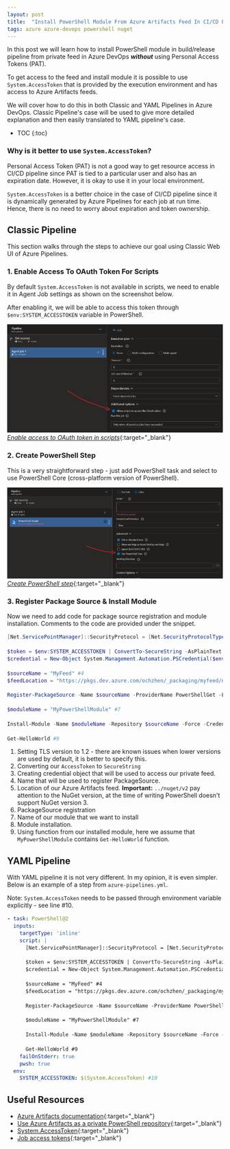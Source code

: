 ```yaml
---
layout: post
title:  "Install PowerShell Module From Azure Artifacts Feed In CI/CD Pipeline"
tags: azure azure-devops powershell nuget
---
```


In this post we will learn how to install PowerShell module in build/release pipeline from private feed in Azure DevOps **_without_** using Personal Access Tokens (PAT). 

To get access to the feed and install module it is possible to use `System.AccessToken` that is provided by the execution environment and has access to Azure Artifacts feeds.

We will cover how to do this in both Classic and YAML Pipelines in Azure DevOps. Classic Pipeline's case will be used to give more detailed explanation and then easily translated to YAML pipeline's case.

* TOC
{:toc}

### Why is it better to use `System.AccessToken`?

Personal Access Token (PAT) is not a good way to get resource access in CI/CD pipeline since PAT is tied to a particular user and also has an expiration date. However, it is okay to use it in your local environment.

`System.AccessToken` is a better choice in the case of CI/CD pipeline since it is dynamically generated by Azure Pipelines for each job at run time. Hence, there is no need to worry about expiration and token ownership.


## Classic Pipeline

This section walks through the steps to achieve our goal using Classic Web UI of Azure Pipelines.

### 1. Enable Access To OAuth Token For Scripts

By default `System.AccessToken` is not available in scripts, we need to enable it in Agent Job settings as shown on the screenshot below.

After enabling it, we will be able to access this token through `$env:SYSTEM_ACCESSTOKEN` variable in PowerShell.

[![Enable access to OAuth token in scripts](/assets/img/install-powershell-module-from-azure-artifacts-feed/enable-oauth-token.png "Enable access to OAuth token in scripts")
_Enable access to OAuth token in scripts_](/assets/img/install-powershell-module-from-azure-artifacts-feed/enable-oauth-token.png){:target="_blank"}

### 2. Create PowerShell Step

This is a very straightforward step - just add PowerShell task and select to use PowerShell Core (cross-platform version of PowerShell).

[![Create PowerShell step](/assets/img/install-powershell-module-from-azure-artifacts-feed/create-powershell-task.png "Create PowerShell step")
_Create PowerShell step_](/assets/img/install-powershell-module-from-azure-artifacts-feed/create-powershell-task.png){:target="_blank"}

### 3. Register Package Source & Install Module

Now we need to add code for package source registration and module installation. Comments to the code are provided under the snippet.

```powershell
[Net.ServicePointManager]::SecurityProtocol = [Net.SecurityProtocolType]::Tls12 #1

$token = $env:SYSTEM_ACCESSTOKEN | ConvertTo-SecureString -AsPlainText -Force #2
$credential = New-Object System.Management.Automation.PSCredential($env:SYSTEM_ACCESSTOKEN, $token) #3

$sourceName = "MyFeed" #4
$feedLocation = "https://pkgs.dev.azure.com/ochzhen/_packaging/myfeed/nuget/v2" #5

Register-PackageSource -Name $sourceName -ProviderName PowerShellGet -Location $feedLocation -Trusted -Credential $credential #6

$moduleName = "MyPowerShellModule" #7

Install-Module -Name $moduleName -Repository $sourceName -Force -Credential $credential #8

Get-HelloWorld #9
```

1. Setting TLS version to 1.2 - there are known issues when lower versions are used by default, it is better to specify this.
2. Converting our `AccessToken` to `SecureString`
3. Creating credential object that will be used to access our private feed.
4. Name that will be used to register PackageSource.
5. Location of our Azure Artifacts feed. **Important:** `../nuget/v2` pay attention to the NuGet version, at the time of writing PowerShell doesn't support NuGet version 3.
6. PackageSource registration
7. Name of our module that we want to install
8. Module installation.
9. Using function from our installed module, here we assume that `MyPowerShellModule` contains `Get-HelloWorld` function.


## YAML Pipeline

With YAML pipeline it is not very different. In my opinion, it is even simpler. Below is an example of a step from `azure-pipelines.yml`.

Note: `System.AccessToken` needs to be passed through environment variable explicitly - see line #10.

```yaml
- task: PowerShell@2
  inputs:
    targetType: 'inline'
    script: |
      [Net.ServicePointManager]::SecurityProtocol = [Net.SecurityProtocolType]::Tls12 #1
      
      $token = $env:SYSTEM_ACCESSTOKEN | ConvertTo-SecureString -AsPlainText -Force #2
      $credential = New-Object System.Management.Automation.PSCredential($env:SYSTEM_ACCESSTOKEN, $token) #3
      
      $sourceName = "MyFeed" #4
      $feedLocation = "https://pkgs.dev.azure.com/ochzhen/_packaging/myfeed/nuget/v2" #5
      
      Register-PackageSource -Name $sourceName -ProviderName PowerShellGet -Location $feedLocation -Trusted -Credential $credential #6
      
      $moduleName = "MyPowerShellModule" #7
      
      Install-Module -Name $moduleName -Repository $sourceName -Force -Credential $credential #8
      
      Get-HelloWorld #9
    failOnStderr: true
    pwsh: true
  env:
    SYSTEM_ACCESSTOKEN: $(System.AccessToken) #10
```

## Useful Resources

- [Azure Artifacts documentation](https://docs.microsoft.com/en-us/azure/devops/artifacts/?view=azure-devops){:target="_blank"}
- [Use Azure Artifacts as a private PowerShell repository](https://docs.microsoft.com/en-us/azure/devops/artifacts/tutorials/private-powershell-library?view=azure-devops){:target="_blank"}
- [System.AccessToken](https://docs.microsoft.com/en-us/azure/devops/pipelines/build/variables?view=azure-devops&tabs=yaml#systemaccesstoken){:target="_blank"}
- [Job access tokens](https://docs.microsoft.com/en-us/azure/devops/pipelines/process/access-tokens?view=azure-devops&tabs=yaml){:target="_blank"}
